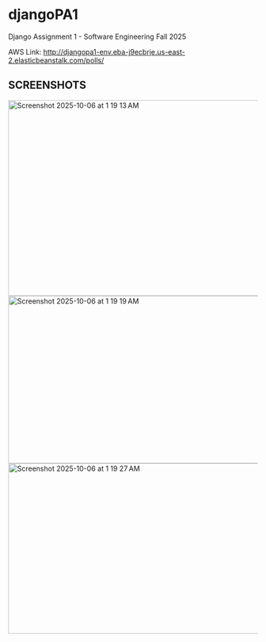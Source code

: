 # djangoPA1
Django Assignment 1 - Software Engineering Fall 2025

AWS Link: http://djangopa1-env.eba-j9ecbrje.us-east-2.elasticbeanstalk.com/polls/

## SCREENSHOTS
<img width="1512" height="395" alt="Screenshot 2025-10-06 at 1 19 13 AM" src="https://github.com/user-attachments/assets/4dcae689-edcf-4719-a8af-c603e6e26503" />
<img width="1512" height="338" alt="Screenshot 2025-10-06 at 1 19 19 AM" src="https://github.com/user-attachments/assets/0c206e12-af6f-4076-b5c8-7830143ca868" />
<img width="1512" height="344" alt="Screenshot 2025-10-06 at 1 19 27 AM" src="https://github.com/user-attachments/assets/36b34215-a869-406e-8f6a-e5dedb207f19" />

